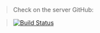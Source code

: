 > Check on the server GitHub:

> [![Build Status](https://travis-ci.org/joemccann/dillinger.svg?branch=master)](https://binatik.github.io/plugin--animation-website)